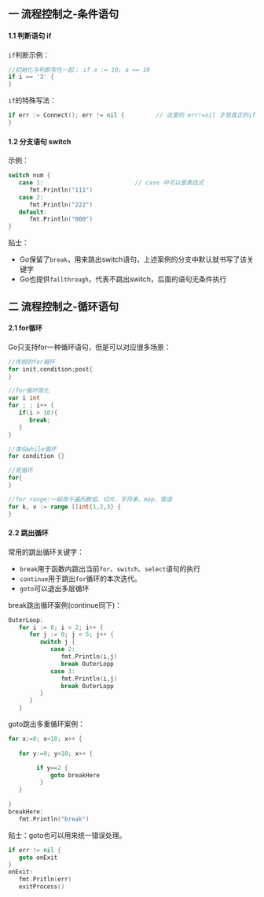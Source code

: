 ## 一 流程控制之-条件语句

#### 1.1 判断语句 if

`if`判断示例：
```go
//初始化与判断写在一起： if a := 10; a == 10
if i == '3' {			
}
```

`if`的特殊写法：
```go
if err := Connect(); err != nil {         // 这里的 err!=nil 才是真正的if判断表达式
}
```

#### 1.2 分支语句 switch


示例：
```go
switch num {
   case 1:                          // case 中可以是表达式
      fmt.Println("111")
   case 2:
      fmt.Println("222")
   default:
      fmt.Println("000")
}
```

贴士：
- Go保留了`break`，用来跳出switch语句，上述案例的分支中默认就书写了该关键字
- Go也提供`fallthrough`，代表不跳出switch，后面的语句无条件执行

## 二 流程控制之-循环语句

#### 2.1 for循环

Go只支持for一种循环语句，但是可以对应很多场景：

```go
//传统的for循环
for init,condition;post{
}

//for循环简化
var i int
for ; ; i++ {
   if(i > 10){
      break;
   }
}

//类似while循环
for condition {}

//死循环
for{
}

//for range:一般用于遍历数组、切片、字符串、map、管道
for k, v := range []int{1,2,3} {
}

```

#### 2.2 跳出循环

常用的跳出循环关键字：
- `break`用于函数内跳出当前`for`、`switch`、`select`语句的执行
- `continue`用于跳出`for`循环的本次迭代。  
- `goto`可以退出多层循环

break跳出循环案例(continue同下)：
```go
OuterLoop:
   for i := 0; i < 2; i++ {
      for j := 0; j < 5; j++ {
         switch j {
            case 2:
               fmt.Println(i,j)
               break OuterLopp
            case 3:
               fmt.Println(i,j)
               break OuterLopp
         }
      }
   }

```

goto跳出多重循环案例：
```go
for x:=0; x<10; x++ {
 
   for y:=0; y<10; x++ {

        if y==2 {
            goto breakHere
         }
   }
   
}
breakHere:
   fmt.Println("break")
```

贴士：goto也可以用来统一错误处理。
```go
if err != nil {
   goto onExit
}
onExit:
   fmt.Pritln(err)
   exitProcess()
```